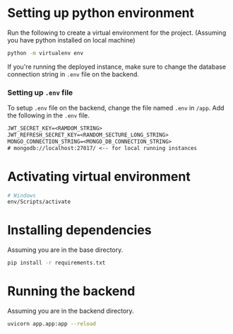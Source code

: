 # Setting up python environment

Run the following to create a virtual environment for the project. (Assuming you have python installed on local machine)

```bash
python -m virtualenv env

```

If you're running the deployed instance, make sure to change the database connection string in `.env` file on the backend.

### Setting up `.env` file

To setup `.env` file on the backend, change the file named `.env` in `/app`.
Add the following in the `.env` file.

```txt
JWT_SECRET_KEY=<RAMDOM_STRING>
JWT_REFRESH_SECRET_KEY=<RANDOM_SECTURE_LONG_STRING>
MONGO_CONNECTION_STRING=<MONGO_DB_CONNECTION_STRING>
# mongodb://localhost:27017/ <-- for local running instances
```

# Activating virtual environment

```bash
# Windows
env/Scripts/activate

```

# Installing dependencies

Assuming you are in the base directory.

```bash
pip install -r requirements.txt
```

# Running the backend

Assuming you are in the backend directory.

```bash
uvicorn app.app:app --reload
```
